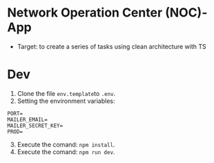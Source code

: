 # Network Operation Center (NOC)-App

- Target: to create a series of tasks using clean architecture with TS

# Dev
1. Clone the file ```env.template```to ```.env```.
2. Setting the environment variables:
```
PORT=
MAILER_EMAIL=
MAILER_SECRET_KEY=
PROD=
```
3. Execute the comand: ```npm install```.
4. Execute the comand: ```npm run dev```.